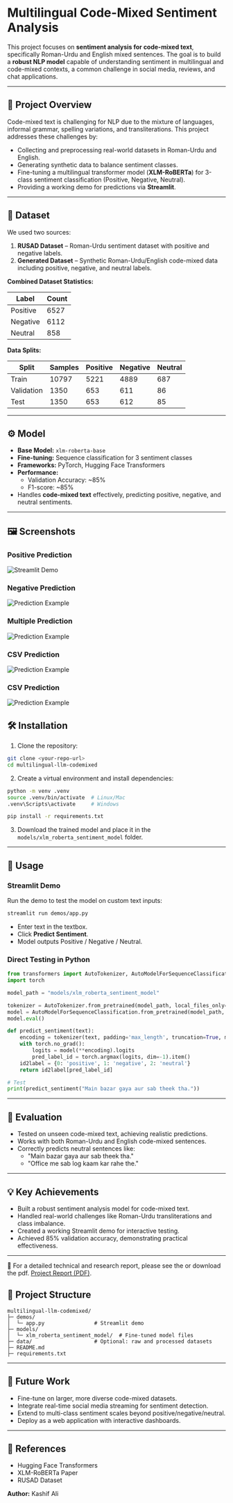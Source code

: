 
# Multilingual Code-Mixed Sentiment Analysis

This project focuses on **sentiment analysis for code-mixed text**, specifically Roman-Urdu and English mixed sentences. The goal is to build a **robust NLP model** capable of understanding sentiment in multilingual and code-mixed contexts, a common challenge in social media, reviews, and chat applications.

---

## 📝 Project Overview

Code-mixed text is challenging for NLP due to the mixture of languages, informal grammar, spelling variations, and transliterations. This project addresses these challenges by:

- Collecting and preprocessing real-world datasets in Roman-Urdu and English.
- Generating synthetic data to balance sentiment classes.
- Fine-tuning a multilingual transformer model (**XLM-RoBERTa**) for 3-class sentiment classification (Positive, Negative, Neutral).
- Providing a working demo for predictions via **Streamlit**.

---

## 📂 Dataset

We used two sources:

1. **RUSAD Dataset** – Roman-Urdu sentiment dataset with positive and negative labels.  
2. **Generated Dataset** – Synthetic Roman-Urdu/English code-mixed data including positive, negative, and neutral labels.

**Combined Dataset Statistics:**

| Label    | Count  |
|----------|--------|
| Positive | 6527   |
| Negative | 6112   |
| Neutral  | 858    |

**Data Splits:**

| Split       | Samples | Positive | Negative | Neutral |
|------------|---------|---------|---------|---------|
| Train      | 10797   | 5221    | 4889    | 687     |
| Validation | 1350    | 653     | 611     | 86      |
| Test       | 1350    | 653     | 612     | 85      |

---

## ⚙️ Model

- **Base Model:** `xlm-roberta-base`  
- **Fine-tuning:** Sequence classification for 3 sentiment classes  
- **Frameworks:** PyTorch, Hugging Face Transformers  
- **Performance:**  
  - Validation Accuracy: ~85%  
  - F1-score: ~85%  
- Handles **code-mixed text** effectively, predicting positive, negative, and neutral sentiments.

---
## 🖼 Screenshots

### Positive Prediction
![Streamlit Demo](screenshots/singletext_positive.png "Streamlit Demo Screenshot")

### Negative Prediction 
![Prediction Example](screenshots/single_text.png "Model Prediction Example")

### Multiple Prediction 
![Prediction Example](screenshots/multitext.png "Model Prediction Example")

### CSV Prediction 
![Prediction Example](screenshots/csv_prediction0.png "Model Prediction Example")

### CSV Prediction 
![Prediction Example](screenshots/csv_predictions.png "Model Prediction Example")


## 🛠 Installation

1. Clone the repository:

```bash
git clone <your-repo-url>
cd multilingual-llm-codemixed
```

2. Create a virtual environment and install dependencies:

```bash
python -m venv .venv
source .venv/bin/activate  # Linux/Mac
.venv\Scripts\activate     # Windows

pip install -r requirements.txt
```

3. Download the trained model and place it in the `models/xlm_roberta_sentiment_model` folder.

---

## 🚀 Usage

### Streamlit Demo

Run the demo to test the model on custom text inputs:

```bash
streamlit run demos/app.py
```

- Enter text in the textbox.
- Click **Predict Sentiment**.
- Model outputs Positive / Negative / Neutral.

### Direct Testing in Python

```python
from transformers import AutoTokenizer, AutoModelForSequenceClassification
import torch

model_path = "models/xlm_roberta_sentiment_model"

tokenizer = AutoTokenizer.from_pretrained(model_path, local_files_only=True)
model = AutoModelForSequenceClassification.from_pretrained(model_path, local_files_only=True)
model.eval()

def predict_sentiment(text):
    encoding = tokenizer(text, padding='max_length', truncation=True, max_length=128, return_tensors='pt')
    with torch.no_grad():
        logits = model(**encoding).logits
        pred_label_id = torch.argmax(logits, dim=-1).item()
    id2label = {0: 'positive', 1: 'negative', 2: 'neutral'}
    return id2label[pred_label_id]

# Test
print(predict_sentiment("Main bazar gaya aur sab theek tha."))
```

---

## 🧪 Evaluation

- Tested on unseen code-mixed text, achieving realistic predictions.
- Works with both Roman-Urdu and English code-mixed sentences.
- Correctly predicts neutral sentences like:
  - "Main bazar gaya aur sab theek tha."
  - "Office me sab log kaam kar rahe the."

---

## 💡 Key Achievements

- Built a robust sentiment analysis model for code-mixed text.
- Handled real-world challenges like Roman-Urdu transliterations and class imbalance.
- Created a working Streamlit demo for interactive testing.
- Achieved 85% validation accuracy, demonstrating practical effectiveness.

---
📄 For a detailed technical and research report, please see the or download the pdf. [Project Report (PDF)](Project_Report_Kashif_Ali.pdf).

## 📁 Project Structure

```
multilingual-llm-codemixed/
├─ demos/
│  └─ app.py                # Streamlit demo
├─ models/
│  └─ xlm_roberta_sentiment_model/  # Fine-tuned model files
├─ data/                    # Optional: raw and processed datasets
├─ README.md
├─ requirements.txt
```

---

## 📖 Future Work

- Fine-tune on larger, more diverse code-mixed datasets.
- Integrate real-time social media streaming for sentiment detection.
- Extend to multi-class sentiment scales beyond positive/negative/neutral.
- Deploy as a web application with interactive dashboards.

---

## 🔗 References

- Hugging Face Transformers
- XLM-RoBERTa Paper
- RUSAD Dataset

**Author:** Kashif Ali  

